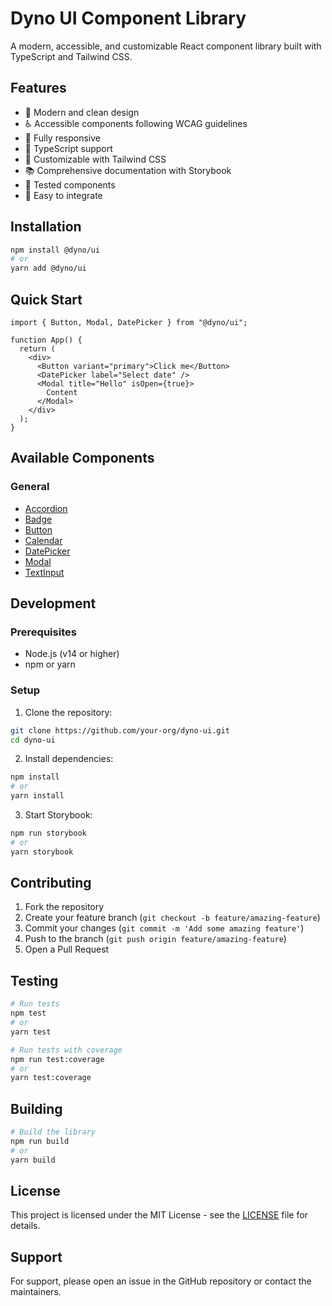 # Dyno UI Component Library

A modern, accessible, and customizable React component library built with TypeScript and Tailwind CSS.

## Features

- 🎨 Modern and clean design
- ♿ Accessible components following WCAG guidelines
- 📱 Fully responsive
- 🎯 TypeScript support
- 🎨 Customizable with Tailwind CSS
- 📚 Comprehensive documentation with Storybook
- 🧪 Tested components
- 🔧 Easy to integrate

## Installation

```bash
npm install @dyno/ui
# or
yarn add @dyno/ui
```

## Quick Start

```tsx
import { Button, Modal, DatePicker } from "@dyno/ui";

function App() {
  return (
    <div>
      <Button variant="primary">Click me</Button>
      <DatePicker label="Select date" />
      <Modal title="Hello" isOpen={true}>
        Content
      </Modal>
    </div>
  );
}
```

## Available Components

### General

- [Accordion](./stories/components/Accordion/Accordion.mdx)
- [Badge](./stories/components/Badge/Badge.mdx)
- [Button](./stories/components/Button/Button.mdx)
- [Calendar](./stories/components/Calendar/Calendar.mdx)
- [DatePicker](./stories/components/DatePicker/DatePicker.mdx)
- [Modal](./stories/components/Modal/Modal.mdx)
- [TextInput](./stories/components/TextInput/TextInput.mdx)

## Development

### Prerequisites

- Node.js (v14 or higher)
- npm or yarn

### Setup

1. Clone the repository:

```bash
git clone https://github.com/your-org/dyno-ui.git
cd dyno-ui
```

2. Install dependencies:

```bash
npm install
# or
yarn install
```

3. Start Storybook:

```bash
npm run storybook
# or
yarn storybook
```

## Contributing

1. Fork the repository
2. Create your feature branch (`git checkout -b feature/amazing-feature`)
3. Commit your changes (`git commit -m 'Add some amazing feature'`)
4. Push to the branch (`git push origin feature/amazing-feature`)
5. Open a Pull Request

## Testing

```bash
# Run tests
npm test
# or
yarn test

# Run tests with coverage
npm run test:coverage
# or
yarn test:coverage
```

## Building

```bash
# Build the library
npm run build
# or
yarn build
```

## License

This project is licensed under the MIT License - see the [LICENSE](LICENSE) file for details.

## Support

For support, please open an issue in the GitHub repository or contact the maintainers.
